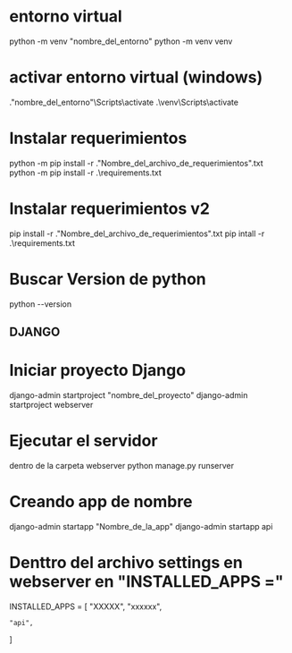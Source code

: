 # entorno virtual
python -m venv "nombre_del_entorno"
python -m venv venv

# activar entorno virtual (windows)
.\"nombre_del_entorno"\Scripts\activate
.\venv\Scripts\activate

# Instalar requerimientos
python -m pip install -r .\"Nombre_del_archivo_de_requerimientos".txt
python -m pip install -r .\requirements.txt

# Instalar requerimientos v2
pip install -r .\"Nombre_del_archivo_de_requerimientos".txt
pip intall -r  .\requirements.txt

# Buscar Version de python
python --version

## DJANGO

# Iniciar proyecto Django
django-admin startproject "nombre_del_proyecto"
django-admin startproject webserver

# Ejecutar el servidor
dentro de la carpeta webserver
python manage.py runserver

# Creando app de nombre
django-admin startapp "Nombre_de_la_app"
django-admin startapp api

# Denttro del archivo settings en webserver en "INSTALLED_APPS ="
INSTALLED_APPS = [
    "XXXXX",
    "xxxxxx",

    "api",
]